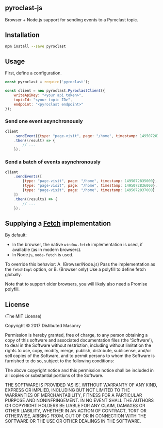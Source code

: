 ## pyroclast-js

Browser + Node.js support for sending events to a Pyroclast topic.

## Installation

```bash
npm install --save pyroclast
```

## Usage

First, define a configuration.

```javascript
const pyroclast = require('pyroclast');

const client = new pyroclast.PyroclastClient({
    writeApiKey: "<your api token>",
    topicId: "<your topic ID>",
    endpoint: "<pyroclast endpoint>"
});
```

### Send one event asynchronously

```javascript
client
    .sendEvent({type: "page-visit", page: "/home", timestamp: 1495072835000})
    .then((result) => {
        // ...
    });
```

### Send a batch of events asynchronously

```javascript
client
    .sendEvents([
        {type: "page-visit", page: "/home", timestamp: 1495072835000},
        {type: "page-visit", page: "/home", timestamp: 1495072836000},
        {type: "page-visit", page: "/home", timestamp: 1495072837000}
    ])
    .then((results) => {
        // ...
    });
```

## Supplying a [Fetch](https://fetch.spec.whatwg.org/) implementation

By default:
* In the browser, the native `window.fetch` implementation is used, if available (as in modern browsers).
* In Node.js, `node-fetch` is used.

To override this behavior:
A. (Browser/Node.js) Pass the implementation as the `fetchImpl` option, or
B. (Browser only) Use a polyfill to define fetch globally.

Note that to support older browsers, you will likely also need a Promise polyfill.

## License

(The MIT License)

Copyright © 2017 Distibuted Masonry

Permission is hereby granted, free of charge, to any person obtaining a copy of this software and associated documentation files (the 'Software'), to deal in the Software without restriction, including without limitation the rights to use, copy, modify, merge, publish, distribute, sublicense, and/or sell copies of the Software, and to permit persons to whom the Software is furnished to do so, subject to the following conditions:

The above copyright notice and this permission notice shall be included in all copies or substantial portions of the Software.

THE SOFTWARE IS PROVIDED 'AS IS', WITHOUT WARRANTY OF ANY KIND, EXPRESS OR IMPLIED, INCLUDING BUT NOT LIMITED TO THE WARRANTIES OF MERCHANTABILITY, FITNESS FOR A PARTICULAR PURPOSE AND NONINFRINGEMENT. IN NO EVENT SHALL THE AUTHORS OR COPYRIGHT HOLDERS BE LIABLE FOR ANY CLAIM, DAMAGES OR OTHER LIABILITY, WHETHER IN AN ACTION OF CONTRACT, TORT OR OTHERWISE, ARISING FROM, OUT OF OR IN CONNECTION WITH THE SOFTWARE OR THE USE OR OTHER DEALINGS IN THE SOFTWARE.
